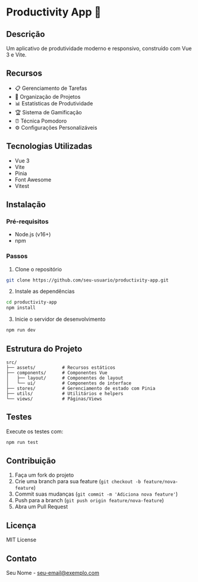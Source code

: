 # Productivity App 🚀

## Descrição
Um aplicativo de produtividade moderno e responsivo, construído com Vue 3 e Vite.

## Recursos
- 📋 Gerenciamento de Tarefas
- 📂 Organização de Projetos
- 📊 Estatísticas de Produtividade
- 🏆 Sistema de Gamificação
- ⏰ Técnica Pomodoro
- ⚙️ Configurações Personalizáveis

## Tecnologias Utilizadas
- Vue 3
- Vite
- Pinia
- Font Awesome
- Vitest

## Instalação

### Pré-requisitos
- Node.js (v16+)
- npm

### Passos
1. Clone o repositório
```bash
git clone https://github.com/seu-usuario/productivity-app.git
```

2. Instale as dependências
```bash
cd productivity-app
npm install
```

3. Inicie o servidor de desenvolvimento
```bash
npm run dev
```

## Estrutura do Projeto
```
src/
├── assets/          # Recursos estáticos
├── components/      # Componentes Vue
│   ├── layout/      # Componentes de layout
│   └── ui/          # Componentes de interface
├── stores/          # Gerenciamento de estado com Pinia
├── utils/           # Utilitários e helpers
└── views/           # Páginas/Views
```

## Testes
Execute os testes com:
```bash
npm run test
```

## Contribuição
1. Faça um fork do projeto
2. Crie uma branch para sua feature (`git checkout -b feature/nova-feature`)
3. Commit suas mudanças (`git commit -m 'Adiciona nova feature'`)
4. Push para a branch (`git push origin feature/nova-feature`)
5. Abra um Pull Request

## Licença
MIT License

## Contato
Seu Nome - seu-email@exemplo.com
